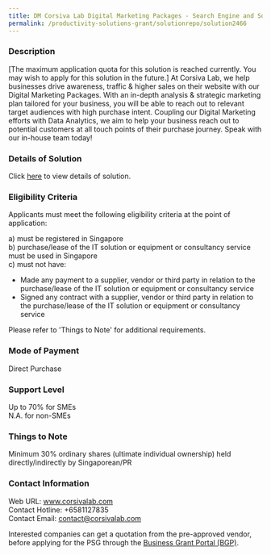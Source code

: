 ```yaml
---
title: DM Corsiva Lab Digital Marketing Packages - Search Engine and Social Media Marketing & Photography/Videography [3 Months Package]
permalink: /productivity-solutions-grant/solutionrepo/solution2466
---
```


### Description

[The maximum application quota for this solution is reached currently. You may wish to apply for this solution in the future.] At Corsiva Lab, we help businesses drive awareness, traffic & higher sales on their website with our Digital Marketing Packages. With an in-depth analysis & strategic marketing plan tailored for your business, you will be able to reach out to relevant target audiences with high purchase intent. Coupling our Digital Marketing efforts with Data Analytics, we aim to help your business reach out to potential customers at all touch points of their purchase journey. Speak with our in-house team today!

### Details of Solution

Click <a href='https://www.gobusiness.gov.sg/images/psg/Desensitised_DM_Corsiva_Lab_Annex_3_CR_wef_25_Nov_2021_Part_456.pdf' target='_blank' rel='noopener'>here</a> to view details of solution.

### Eligibility Criteria

Applicants must meet the following eligibility criteria at the point of application:

a) must be registered in Singapore <br>
b) purchase/lease of the IT solution or equipment or consultancy service must be used in Singapore <br>
c) must not have:
- Made any payment to a supplier, vendor or third party in relation to the purchase/lease of the IT solution or equipment or consultancy service
- Signed any contract with a supplier, vendor or third party in relation to the purchase/lease of the IT solution or equipment or consultancy service

Please refer to 'Things to Note' for additional requirements.

### Mode of Payment
Direct Purchase

### Support Level
Up to 70% for SMEs <br>
N.A. for non-SMEs

### Things to Note
 Minimum 30% ordinary shares (ultimate individual ownership) held directly/indirectly by Singaporean/PR

### Contact Information
Web URL: www.corsivalab.com <br>Contact Hotline: +6581127835 <br>Contact Email: contact@corsivalab.com <br>

Interested companies can get a quotation from the pre-approved vendor, before applying for the PSG through the <a target='_blank' rel='noopener' href='https://www.businessgrants.gov.sg/'>Business Grant Portal (BGP)</a>.
